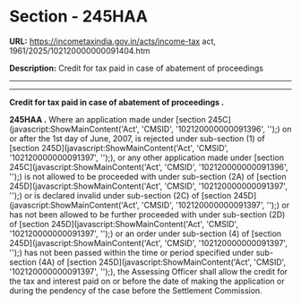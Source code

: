 # Section - 245HAA

**URL:** https://incometaxindia.gov.in/acts/income-tax act, 1961/2025/102120000000091404.htm

**Description:** Credit for tax paid in case of abatement of proceedings

---

****

**Credit for tax paid in case of abatement of proceedings .**

**245HAA .** Where an application made under [section 245C](javascript:ShowMainContent\('Act', 'CMSID', '102120000000091396', ''\);) on or after the 1st day of June, 2007, is rejected under sub-section (1) of [section 245D](javascript:ShowMainContent\('Act', 'CMSID', '102120000000091397', ''\);), or any other application made under [section 245C](javascript:ShowMainContent\('Act', 'CMSID', '102120000000091396', ''\);) is not allowed to be proceeded with under sub-section (2A) of [section 245D](javascript:ShowMainContent\('Act', 'CMSID', '102120000000091397', ''\);) or is declared invalid under sub-section (2C) of [section 245D](javascript:ShowMainContent\('Act', 'CMSID', '102120000000091397', ''\);) or has not been allowed to be further proceeded with under sub-section (2D) of [section 245D](javascript:ShowMainContent\('Act', 'CMSID', '102120000000091397', ''\);) or an order under sub-section (4) of [section 245D](javascript:ShowMainContent\('Act', 'CMSID', '102120000000091397', ''\);) has not been passed within the time or period specified under sub-section (4A) of [section 245D](javascript:ShowMainContent\('Act', 'CMSID', '102120000000091397', ''\);), the Assessing Officer shall allow the credit for the tax and interest paid on or before the date of making the application or during the pendency of the case before the Settlement Commission.